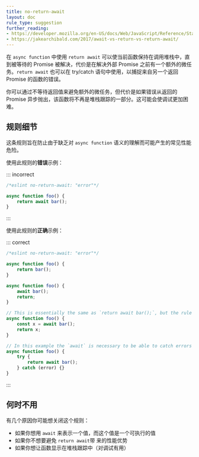 ```yaml
---
title: no-return-await
layout: doc
rule_type: suggestion
further_reading:
- https://developer.mozilla.org/en-US/docs/Web/JavaScript/Reference/Statements/async_function
- https://jakearchibald.com/2017/await-vs-return-vs-return-await/
---
```


在 `async function` 中使用 `return await` 可以使当前函数保持在调用堆栈中，直到被等待的 Promise 被解决，代价是在解决外部 Promise 之前有一个额外的微任务。`return await` 也可以在 try/catch 语句中使用，以捕捉来自另一个返回 Promise 的函数的错误。

你可以通过不等待返回值来避免额外的微任务，但代价是如果错误从返回的 Promise 异步抛出，该函数将不再是堆栈跟踪的一部分。这可能会使调试更加困难。

## 规则细节

这条规则旨在防止由于缺乏对 `async function` 语义的理解而可能产生的常见性能危险。

使用此规则的**错误**示例：

::: incorrect

```js
/*eslint no-return-await: "error"*/

async function foo() {
    return await bar();
}
```

:::

使用此规则的**正确**示例：

::: correct

```js
/*eslint no-return-await: "error"*/

async function foo() {
    return bar();
}

async function foo() {
    await bar();
    return;
}

// This is essentially the same as `return await bar();`, but the rule checks only `await` in `return` statements
async function foo() {
    const x = await bar();
    return x;
}

// In this example the `await` is necessary to be able to catch errors thrown from `bar()`
async function foo() {
    try {
        return await bar();
    } catch (error) {}
}
```

:::

## 何时不用

有几个原因你可能想关闭这个规则：

* 如果你想用 `await` 来表示一个值，而这个值是一个可执行的值
* 如果你不想要避免 `return await`带 来的性能优势
* 如果你想让函数显示在堆栈跟踪中（对调试有用）
